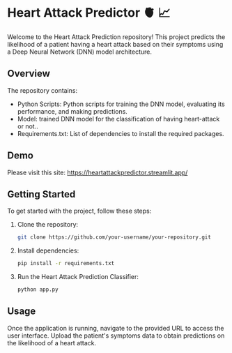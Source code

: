 # Heart Attack Predictor 🫀 📈

Welcome to the Heart Attack Prediction repository! This project predicts the likelihood of a patient having a heart attack based on their symptoms using a Deep Neural Network (DNN) model architecture.

## Overview

The repository contains:

- Python Scripts: Python scripts for training the DNN model, evaluating its performance, and making predictions.
- Model: trained DNN model for the classification of having heart-attack or not.. 
- Requirements.txt: List of dependencies to install the required packages.

## Demo

Please visit this site: https://heartattackpredictor.streamlit.app/
## Getting Started

To get started with the project, follow these steps:

1. Clone the repository:

    ```bash
    git clone https://github.com/your-username/your-repository.git
    ```

2. Install dependencies:

    ```bash
    pip install -r requirements.txt
    ```

3. Run the Heart Attack Prediction Classifier:

    ```bash
    python app.py
    ```

## Usage

Once the application is running, navigate to the provided URL to access the user interface. Upload the patient's symptoms data to obtain predictions on the likelihood of a heart attack.


